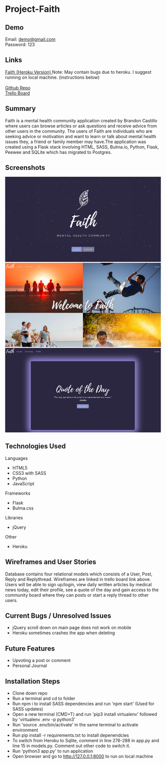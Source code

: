 # Project-Faith

## Demo
Email: demo@gmail.com<br>
Password: 123

## Links
<a href="https://faith-community.herokuapp.com/">Faith (Heroku Version) </a> Note: May contain bugs due to heroku. I suggest running on local machine. (instructions below)  
<br>
<a href="https://github.com/brandonmcastillo/Project-Faith">Github Repo</a> 
<br>
<a href="https://trello.com/b/qzbvwKuk/faith">Trello Board</a>

## Summary
Faith is a mental health community application created by Brandon Castillo where users can browse articles or ask questions and receive advice from other users in the community. The users of Faith are individuals who are seeking advice or motivation and want to learn or talk about mental health issues they, a friend or family member may have.The application was created using a Flask stack involving HTML, SASS, Bulma.io, Python, Flask, Peewee and SQLite which has migrated to Postgres.

## Screenshots
![](assets/Landing.png)
![](assets/Main.png)
![](assets/Profile.png)

## Technologies Used
Languages
- HTML5
- CSS3 with SASS
- Python
- JavaScript

Frameworks
- Flask
- Bulma.css

Libraries
- jQuery

Other
- Heroku

## Wireframes and User Stories
Database contains four relational models which consists of a User, Post, Reply and Replythread.
Wireframes are linked in trello board link above. Users will be able to sign up/login, view daily written articles by medical news today, edit their profile, see a quote of the day and gain access to the community board where they can posts or start a reply thread to other users.  

## Current Bugs / Unresolved Issues
- jQuery scroll down on main page does not work on mobile
- Heroku sometimes crashes the app when deleting

## Future Features
- Upvoting a post or comment
- Personal Journal 


## Installation Steps
- Clone down repo
- Run a terminal and cd to folder
- Run npm i to install SASS dependencies and run 'npm start' (Used for SASS updates)
- Open a new terminal (CMD+T) and run 'pip3 install virtualenv' followed by 'virtualenv .env -p python3'
- Run 'source .env/bin/activate' in the same terminal to activate environment
- Run pip install -r requirements.txt to install depenendcies
- To switch from Heroku to Sqlite, comment in line 276-288 in app.py and line 15 in models.py. Comment out other code to switch it.
- Run 'python3 app.py' to run application
- Open browser and go to http://127.0.0.1:8000 to run on local machine





